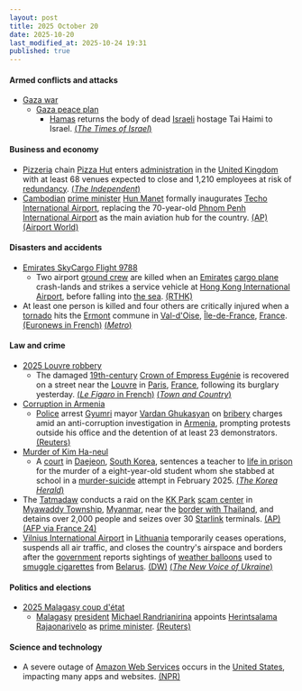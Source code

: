 ```yaml
---
layout: post
title: 2025 October 20
date: 2025-10-20
last_modified_at: 2025-10-24 19:31
published: true
---
```



#### Armed conflicts and attacks

* [Gaza war](https://en.wikipedia.org/wiki/Gaza_war "Gaza war")
  * [Gaza peace plan](https://en.wikipedia.org/wiki/Gaza_peace_plan "Gaza peace plan")
    * [Hamas](https://en.wikipedia.org/wiki/Hamas "Hamas") returns the body of dead [Israeli](https://en.wikipedia.org/wiki/Israelis "Israelis") hostage Tai Haimi to Israel. [(*The Times of Israel*)](https://www.timesofisrael.com/hamas-hands-over-casket-with-apparent-remains-of-hostage-after-gaza-truce-tested/)

#### Business and economy

* [Pizzeria](https://en.wikipedia.org/wiki/Pizzeria "Pizzeria") chain [Pizza Hut](https://en.wikipedia.org/wiki/Pizza_Hut "Pizza Hut") enters [administration](https://en.wikipedia.org/wiki/Administration_%28law%29 "Administration (law)") in the [United Kingdom](https://en.wikipedia.org/wiki/United_Kingdom "United Kingdom") with at least 68 venues expected to close and 1,210 employees at risk of [redundancy](https://en.wikipedia.org/wiki/Redundancy_in_United_Kingdom_law "Redundancy in United Kingdom law"). [(*The Independent*)](https://www.independent.co.uk/news/uk/home-news/pizza-hut-restaurants-closing-closures-list-b2849026.html)
* [Cambodian](https://en.wikipedia.org/wiki/Cambodia "Cambodia") [prime minister](https://en.wikipedia.org/wiki/Prime_Minister_of_Cambodia "Prime Minister of Cambodia") [Hun Manet](https://en.wikipedia.org/wiki/Hun_Manet "Hun Manet") formally inaugurates [Techo International Airport](https://en.wikipedia.org/wiki/Techo_International_Airport "Techo International Airport"), replacing the 70-year-old [Phnom Penh International Airport](https://en.wikipedia.org/wiki/Phnom_Penh_International_Airport "Phnom Penh International Airport") as the main aviation hub for the country. [(AP)](https://apnews.com/article/cambodia-airport-tourism-88b310c6c658226af3d83f31658e3e73) [(Airport World)](https://airport-world.com/inauguration-ceremony-for-techno-international-airport/)

#### Disasters and accidents

* [Emirates SkyCargo Flight 9788](https://en.wikipedia.org/wiki/Emirates_SkyCargo_Flight_9788 "Emirates SkyCargo Flight 9788")
  * Two airport [ground crew](https://en.wikipedia.org/wiki/Ground_crew "Ground crew") are killed when an [Emirates](https://en.wikipedia.org/wiki/Emirates_SkyCargo "Emirates SkyCargo") [cargo plane](https://en.wikipedia.org/wiki/Cargo_plane "Cargo plane") crash-lands and strikes a service vehicle at [Hong Kong International Airport](https://en.wikipedia.org/wiki/Hong_Kong_International_Airport "Hong Kong International Airport"), before falling into [the sea](https://en.wikipedia.org/wiki/South_China_Sea "South China Sea"). [(RTHK)](https://news.rthk.hk/rthk/en/component/k2/1827882-20251020.htm)
* At least one person is killed and four others are critically injured when a [tornado](https://en.wikipedia.org/wiki/Tornado "Tornado") hits the [Ermont](https://en.wikipedia.org/wiki/Ermont "Ermont") commune in [Val-d'Oise](https://en.wikipedia.org/wiki/Val-d%27Oise "Val-d'Oise"), [Île-de-France](https://en.wikipedia.org/wiki/%C3%8Ele-de-France "Île-de-France"), [France](https://en.wikipedia.org/wiki/France "France"). [(Euronews in French)](https://fr.euronews.com/2025/10/20/une-tornade-sabat-sur-la-banlieue-parisienne-un-mort) [(*Metro*)](https://metro.co.uk/2025/10/20/one-dead-four-critically-injured-tornado-strikes-french-town-close-paris-24478923/)

#### Law and crime

* [2025 Louvre robbery](https://en.wikipedia.org/wiki/2025_Louvre_robbery "2025 Louvre robbery")
  * The damaged [19th-century](https://en.wikipedia.org/wiki/19th-century "19th-century") [Crown of Empress Eugénie](https://en.wikipedia.org/wiki/Crown_of_Empress_Eug%C3%A9nie "Crown of Empress Eugénie") is recovered on a street near the [Louvre](https://en.wikipedia.org/wiki/Louvre "Louvre") in [Paris](https://en.wikipedia.org/wiki/Paris "Paris"), [France](https://en.wikipedia.org/wiki/France "France"), following its burglary yesterday. [(*Le Figaro* in French)](https://www.lefigaro.fr/arts-expositions/1354-diamants-56-emeraudes-la-couronne-de-l-imperatrice-eugenie-un-tresor-acquis-par-l-etat-en-1988-20251019) [(*Town and Country*)](https://www.townandcountrymag.com/style/jewelry-and-watches/a69084139/empress-eugenie-crown-louvre-heist/)
* [Corruption in Armenia](https://en.wikipedia.org/wiki/Corruption_in_Armenia "Corruption in Armenia")
  * [Police](https://en.wikipedia.org/wiki/Police_of_Armenia "Police of Armenia") arrest [Gyumri](https://en.wikipedia.org/wiki/Gyumri "Gyumri") mayor [Vardan Ghukasyan](https://en.wikipedia.org/wiki/Vardan_Ghukasyan "Vardan Ghukasyan") on [bribery](https://en.wikipedia.org/wiki/Bribery "Bribery") charges amid an anti-corruption investigation in [Armenia](https://en.wikipedia.org/wiki/Armenia "Armenia"), prompting protests outside his office and the detention of at least 23 demonstrators. [(Reuters)](https://www.reuters.com/world/asia-pacific/armenian-opposition-mayor-detained-after-prime-minister-vows-crackdown-2025-10-20/)
* [Murder of Kim Ha-neul](https://en.wikipedia.org/wiki/Murder_of_Kim_Ha-neul "Murder of Kim Ha-neul")
  * A [court](https://en.wikipedia.org/wiki/Judiciary_of_South_Korea "Judiciary of South Korea") in [Daejeon](https://en.wikipedia.org/wiki/Daejeon "Daejeon"), [South Korea](https://en.wikipedia.org/wiki/South_Korea "South Korea"), sentences a teacher to [life in prison](https://en.wikipedia.org/wiki/Life_in_prison "Life in prison") for the murder of a eight-year-old student whom she stabbed at school in a [murder-suicide](https://en.wikipedia.org/wiki/Murder-suicide "Murder-suicide") attempt in February 2025. [(*The Korea Herald*)](https://m.koreaherald.com/article/10597239)
* The [Tatmadaw](https://en.wikipedia.org/wiki/Tatmadaw "Tatmadaw") conducts a raid on the [KK Park](https://en.wikipedia.org/wiki/KK_Park "KK Park") [scam center](https://en.wikipedia.org/wiki/Scam_center "Scam center") in [Myawaddy Township](https://en.wikipedia.org/wiki/Myawaddy_Township "Myawaddy Township"), [Myanmar](https://en.wikipedia.org/wiki/Myanmar "Myanmar"), near the [border with Thailand](https://en.wikipedia.org/wiki/Myanmar%E2%80%93Thailand_border "Myanmar–Thailand border"), and detains over 2,000 people and seizes over 30 [Starlink](https://en.wikipedia.org/wiki/Starlink "Starlink") terminals. [(AP)](https://apnews.com/article/scam-centers-cybercrime-myanmar-a2c9fda85187121e51bd0efdf29c81da) [(AFP via France 24)](https://www.france24.com/en/live-news/20251020-myanmar-junta-says-seized-30-starlink-receivers-in-scam-centre-raid)
* [Vilnius International Airport](https://en.wikipedia.org/wiki/Vilnius_International_Airport "Vilnius International Airport") in [Lithuania](https://en.wikipedia.org/wiki/Lithuania "Lithuania") temporarily ceases operations, suspends all air traffic, and closes the country's airspace and borders after the [government](https://en.wikipedia.org/wiki/Government_of_Lithuania "Government of Lithuania") reports sightings of [weather balloons](https://en.wikipedia.org/wiki/Weather_balloon "Weather balloon") used to [smuggle cigarettes](https://en.wikipedia.org/wiki/Illicit_cigarette_trade "Illicit cigarette trade") from [Belarus](https://en.wikipedia.org/wiki/Belarus "Belarus"). [(DW)](https://www.dw.com/en/lithuanias-main-airport-shut-after-balloon-sightings/a-74449401) [(*The New Voice of Ukraine*)](https://english.nv.ua/nation/smuggling-balloons-from-belarus-force-temporary-shutdown-of-vilnius-airport-delfi-50554705.html)

#### Politics and elections

* [2025 Malagasy coup d'état](https://en.wikipedia.org/wiki/2025_Malagasy_coup_d%27%C3%A9tat "2025 Malagasy coup d'état")
  * [Malagasy](https://en.wikipedia.org/wiki/Madagascar "Madagascar") [president](https://en.wikipedia.org/wiki/President_of_Madagascar "President of Madagascar") [Michael Randrianirina](https://en.wikipedia.org/wiki/Michael_Randrianirina "Michael Randrianirina") appoints [Herintsalama Rajaonarivelo](https://en.wikipedia.org/wiki/Herintsalama_Rajaonarivelo "Herintsalama Rajaonarivelo") as [prime minister](https://en.wikipedia.org/wiki/Prime_Minister_of_Madagascar "Prime Minister of Madagascar"). [(Reuters)](https://www.reuters.com/world/africa/madagascar-names-new-prime-minister-2025-10-20/)

#### Science and technology

* A severe outage of [Amazon Web Services](https://en.wikipedia.org/wiki/Amazon_Web_Services "Amazon Web Services") occurs in the [United States](https://en.wikipedia.org/wiki/United_States "United States"), impacting many apps and websites. [(NPR)](https://www.npr.org/2025/10/20/nx-s1-5580312/aws-outage)
